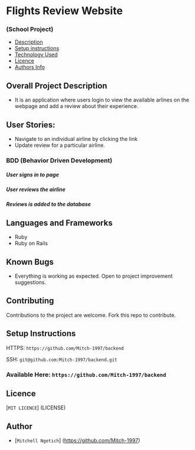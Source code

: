 # Flights Review Website

### (School Project)

+ [Description](#overall-project-description)
+ [Setup instructions](#setup-instructions)
+ [Technology Used](#languages-and-frameworks)
+ [Licence](#Licence)
+ [Authors Info](#Author)

## Overall Project Description

- It is an application where users login to view the available arlines on the webpage and add a review about their experience.

## User Stories:

- Navigate to an individual airline by clicking the link
- Update review for a particular airline.

### BDD (Behavior Driven Development)

##### User signs in to page
##### User reviews the airline
##### Reviews is added to the database 


## Languages and Frameworks

- Ruby
- Ruby on Rails

## Known Bugs

- Everything is working as expected. Open to project improvement suggestions.

## Contributing

Contributions to the project are welcome. Fork this repo to contribute.

## Setup Instructions

HTTPS: `https://github.com/Mitch-1997/backend`

SSH: `git@github.com:Mitch-1997/backend.git`



### Available Here: `https://github.com/Mitch-1997/backend`

## Licence
[`MIT LICENCE`] (LICENSE)

## Author

- [`Mitchell Ngetich`] (https://github.com/Mitch-1997)


